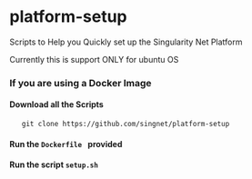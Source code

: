 # platform-setup
Scripts to Help you Quickly set up the Singularity Net Platform 

Currently this is support ONLY for ubuntu OS

### If you are using a Docker Image 

   ####  Download all the Scripts
       git clone https://github.com/singnet/platform-setup
   #### Run the ```Dockerfile ``` provided 
  
   #### Run the script ```setup.sh```     